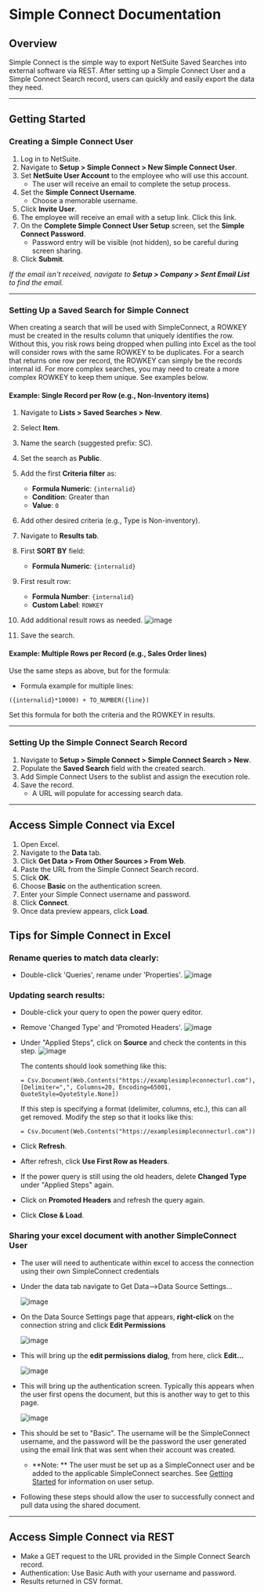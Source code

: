 # Simple Connect Documentation

## Overview

Simple Connect is the simple way to export NetSuite Saved Searches into external software via REST. After setting up a Simple Connect User and a Simple Connect Search record, users can quickly and easily export the data they need.

---

## Getting Started

### Creating a Simple Connect User

1. Log in to NetSuite.
2. Navigate to **Setup > Simple Connect > New Simple Connect User**.
3. Set **NetSuite User Account** to the employee who will use this account.
   - The user will receive an email to complete the setup process.
4. Set the **Simple Connect Username**.
   - Choose a memorable username.
5. Click **Invite User**.
6. The employee will receive an email with a setup link. Click this link.
7. On the **Complete Simple Connect User Setup** screen, set the **Simple Connect Password**.
   - Password entry will be visible (not hidden), so be careful during screen sharing.
8. Click **Submit**.

*If the email isn't received, navigate to **Setup > Company > Sent Email List** to find the email.*

---

### Setting Up a Saved Search for Simple Connect

When creating a search that will be used with SimpleConnect, a ROWKEY must be created in the results column that uniquely identifies the row. Without this, you risk rows being dropped when pulling into Excel as the tool will consider rows with the same ROWKEY to be duplicates. For a search that returns one row per record, the ROWKEY can simply be the records internal id. For more complex searches, you may need to create a more complex ROWKEY to keep them unique. See examples below.

#### Example: Single Record per Row (e.g., Non-Inventory items)

1. Navigate to **Lists > Saved Searches > New**.
2. Select **Item**.
3. Name the search (suggested prefix: SC).
4. Set the search as **Public**.
5. Add the first **Criteria filter** as:
   - **Formula Numeric**: `{internalid}`
   - **Condition**: Greater than
   - **Value**: `0`
6. Add other desired criteria (e.g., Type is Non-inventory).
7. Navigate to **Results tab**.
8. First **SORT BY** field:
   - **Formula Numeric**: `{internalid}`
9. First result row:
   - **Formula Number**: `{internalid}`
   - **Custom Label**: `ROWKEY`
10. Add additional result rows as needed.
    ![image](https://github.com/user-attachments/assets/e32a32a6-cd55-402e-8a7f-b96e380c3f99)

12. Save the search.

#### Example: Multiple Rows per Record (e.g., Sales Order lines)

Use the same steps as above, but for the formula:

- Formula example for multiple lines:

```plaintext
({internalid}*10000) + TO_NUMBER({line})
```

Set this formula for both the criteria and the ROWKEY in results.

---

### Setting Up the Simple Connect Search Record

1. Navigate to **Setup > Simple Connect > Simple Connect Search > New**.
2. Populate the **Saved Search** field with the created search.
3. Add Simple Connect Users to the sublist and assign the execution role.
4. Save the record.
   - A URL will populate for accessing search data.

---

## Access Simple Connect via Excel

1. Open Excel.
2. Navigate to the **Data** tab.
3. Click **Get Data > From Other Sources > From Web**.
4. Paste the URL from the Simple Connect Search record.
5. Click **OK**.
6. Choose **Basic** on the authentication screen.
7. Enter your Simple Connect username and password.
8. Click **Connect**.
9. Once data preview appears, click **Load**.

## Tips for Simple Connect in Excel

### Rename queries to match data clearly:
  - Double-click 'Queries', rename under 'Properties'.
    ![image](https://github.com/user-attachments/assets/a161ee5c-bd12-49c7-8423-b512558363ad)

### Updating search results:
  - Double-click your query to open the power query editor.
  - Remove 'Changed Type' and 'Promoted Headers'.
    ![image](https://github.com/user-attachments/assets/116d9b44-8d01-45a6-ac17-f9863c83bf8c)
  - Under "Applied Steps", click on **Source** and check the contents in this step.
    ![image](https://github.com/user-attachments/assets/201fc109-c58f-4ed0-a5b7-16d43eed3665)

    The contents should look something like this:
    
    ```
    = Csv.Document(Web.Contents("https://examplesimpleconnecturl.com"),[Delimiter=",", Columns=20, Encoding=65001, QuoteStyle=QyoteStyle.None])
    ```
    
    If this step is specifying a format (delimiter, columns, etc.), this can all get removed. Modify the step so that it looks like this:
    
    ```
    = Csv.Document(Web.Contents("https://examplesimpleconnecturl.com"))
    ```
    
  - Click **Refresh**.
  - After refresh, click **Use First Row as Headers**.
  - If the power query is still using the old headers, delete **Changed Type** under "Applied Steps" again.
  - Click on **Promoted Headers** and refresh the query again.
  - Click **Close & Load**.

### Sharing your excel document with another SimpleConnect User
  - The user will need to authenticate within excel to access the connection using their own SimpleConnect credentials
  - Under the data tab navigate to Get Data—>Data Source Settings...
    
    ![image](https://github.com/user-attachments/assets/39a14a3b-e108-451f-92f8-ecbc74288ad0)
    
  - On the Data Source Settings page that appears, **right-click** on the connection string and click **Edit Permissions**
    
    ![image](https://github.com/user-attachments/assets/15dfbe8c-7de7-4d42-a971-3c39421e893d)
    
  - This will bring up the **edit permissions dialog**, from here, click **Edit...**
    
    ![image](https://github.com/user-attachments/assets/f1f3a53a-b60d-4a6b-b3aa-0ebe41f4fc66)
    
  - This will bring up the authentication screen. Typically this appears when the user first opens the document, but this is another way to get to this page.
    
    ![image](https://github.com/user-attachments/assets/618143fa-a3bd-4436-acd0-ede4bb7d2cd6)
    
  - This should be set to "Basic". The username will be the SimpleConnect username, and the password will be the password the user generated using the email link that was sent when their account was created.
    - **Note: ** The user must be set up as a SimpleConnect user and be added to the applicable SimpleConnect searches. See [Getting Started](/simpleconnect/#getting-started) for information on user setup.
  - Following these steps should allow the user to successfully connect and pull data using the shared document.

---

## Access Simple Connect via REST

- Make a GET request to the URL provided in the Simple Connect Search record.
- Authentication: Use Basic Auth with your username and password.
- Results returned in CSV format.


